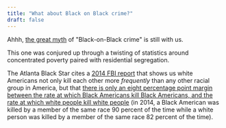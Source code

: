 ```yaml
---
title: "What about Black on Black crime?"
draft: false
---
```


Ahhh, [the great myth](https://www.citylab.com/equity/2015/06/the-origins-of-the-phrase-black-on-black-crime/395507/) of "Black-on-Black crime" is still with us.  
  
This one was conjured up through a twisting of statistics around concentrated poverty paired with residential segregation.  
  
The Atlanta Black Star cites a [2014 FBI report](https://ucr.fbi.gov/crime-in-the-u.s/2014/crime-in-the-u.s.-2014/tables/expanded-homicide-data/expanded_homicide_data_table_6_murder_race_and_sex_of_vicitm_by_race_and_sex_of_offender_2014.xls) that shows us white Americans not only kill each other more _frequently_ than any other racial group in America, but that [there is only an eight percentage point margin between the rate at which Black Americans kill Black Americans, and the rate at which white people kill white people](http://atlantablackstar.com/2017/08/14/race-criminality-persistent-myth-black-black-crime/) (in 2014, a Black American was killed by a member of the same race 90 percent of the time while a white person was killed by a member of the same race 82 percent of the time).

